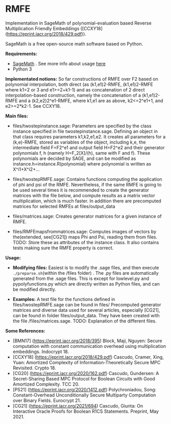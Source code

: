 # RMFE 
Implementation in SageMath of polynomial-evaluation based Reverse Multiplication Friendly Embeddings ([CCXY18] (https://eprint.iacr.org/2018/429.pdf)).

SageMath is a free open-source math software based on Python.

**Requirements:**
- [SageMath](https://www.sagemath.org/download.html) . See more info about usage [here](https://doc.sagemath.org/html/en/faq/faq-usage.html)
- Python 3

**Implementated notions:**
So far constructions of RMFE over F2 based on polynomial interpolation, both direct (as (k1,e1)2-RMFE, (k1,e1)2-RMFE where k1=2 or 3 and e1>=2+k1-1) and as concatenation of 2 direct interpolation-based construction, namely the concatenation of a (k1,e1)2-RMFE and a (k2,e2)2^e1-RMFE, where k1,e1 are as above, k2<=2^e1+1, and e2>=2*k2-1. See CCXY18.

**Main files:**
 - files/twostepinstance.sage:
 Parameters are specified by the class instance specified in file twostepinstance.sage. Defining an object in that class requires parameters k1,k2,e1,e2. It creates all parameters for a (k,e)-RMFE, stored as variables of the object, including k,e, the intermediate field F=F2^e1 and output field H=F2^e2 and their generator polynomials f, h (namely H=F_2[X]/(h), same with F and f). These polynomials are decided by SAGE, and can be modified as instance.h=instance.R(polynomial) where polynomial is written as X^i1+X^i2+...

 - files/twostepRMFE.sage:
 Contains functions computing the application of phi and psi of the RMFE. Nevertheless, if the same RMFE is going to be used several times it is recommended to create the generator matrices with the file below, and compute results as a matrix vector multiplication, which is much faster. In addition there are precomputed matrices for selected RMFEs at files/output_data

 - files/matrices.sage:
 Creates generator matrices for a given instance of RMFE.

 - files/RMFEmapsfrommatrices.sage:
 Computes images of vectors by the(extended, see[CG21]) maps Phi and Psi, reading them from files. TODO: Store these as attributes of the instance class. It also contains tests making sure the RMFE property is correct.


**Usage:**
 
 - **Modifying files:**
 Easiest is to modify the .sage files, and then execute `./preparse.sh`(within the /files folder) . The .py files are automatically generated from the .sage files. 
This is except for lowlevel.py and pypolyfunctions.py which are directly written as Python files, and can be modified directly.
 
 - **Examples:**
 A test file for the functions defined in files/twostepRMFE.sage can be found in files/
 Precomputed generator matrices and diverse data used for several articles, especially [CG21], can be found in folder files/output_data. They have been created with the file /files/matrices.sage. TODO: Explanation of the different files.
  
**Some References:**
 - [BMN17] (https://eprint.iacr.org/2018/395) Block, Maji, Nguyen: Secure computation with constant communication overhead using multiplication embeddings. Indocrypt 18.
 - [CCXY18] (https://eprint.iacr.org/2018/429.pdf) Cascudo, Cramer, Xing, Yuan: Amortized Complexity of Information-Theoretically Secure MPC Revisited. Crypto 18. 
 - [CG20] (https://eprint.iacr.org/2020/162.pdf) Cascudo, Gundersen: A Secret-Sharing Based MPC Protocol for Boolean Circuits with Good Amortized Complexity. TCC 20.
 - [PS21] (https://eprint.iacr.org/2020/1412.pdf) Polychroniadou, Song: Constant-Overhead Unconditionally Secure Multiparty Computation over Binary Fields. Eurocrypt 21.
 - [CG21] (https://eprint.iacr.org/2021/694) Cascudo, Giunta: On Interactive Oracle Proofs for Boolean R1CS Statements. Preprint, May 2021. 





